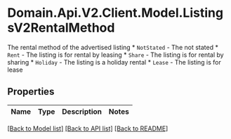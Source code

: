 # Domain.Api.V2.Client.Model.ListingsV2RentalMethod
The rental method of the advertised listing  * `NotStated` - The not stated * `Rent` - The listing is for rental by leasing * `Share` - The listing is for rental by sharing * `Holiday` - The listing is a holiday rental * `Lease` - The listing is for lease
## Properties

Name | Type | Description | Notes
------------ | ------------- | ------------- | -------------

[[Back to Model list]](../README.md#documentation-for-models) [[Back to API list]](../README.md#documentation-for-api-endpoints) [[Back to README]](../README.md)

